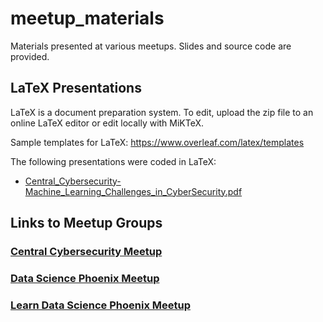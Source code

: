 # meetup_materials
Materials presented at various meetups. Slides and source code are provided. 

## LaTeX Presentations
LaTeX is a document preparation system. 
To edit, upload the zip file to an online LaTeX editor or edit locally with MiKTeX.

Sample templates for LaTeX: https://www.overleaf.com/latex/templates

The following presentations were coded in LaTeX:
* [Central_Cybersecurity-Machine_Learning_Challenges_in_CyberSecurity.pdf](https://github.com/j-chat/meetup_materials/blob/master/presentations/Central_Cybersecurity-Machine_Learning_Challenges_in_CyberSecurity.pdf)

## Links to Meetup Groups
### [Central Cybersecurity Meetup](https://www.meetup.com/Central-Cyber-Security-Meetup/)
### [Data Science Phoenix Meetup](https://www.meetup.com/Data-Science-Phoenix/)
### [Learn Data Science Phoenix Meetup](https://www.meetup.com/ldsphx/)

